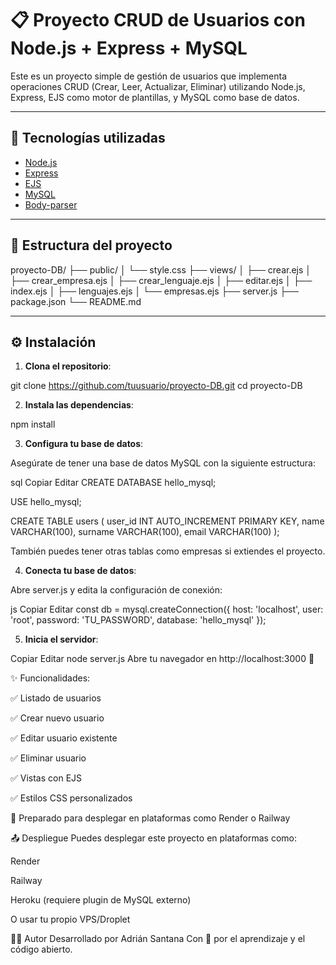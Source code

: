 # 📋 Proyecto CRUD de Usuarios con Node.js + Express + MySQL

Este es un proyecto simple de gestión de usuarios que implementa operaciones CRUD (Crear, Leer, Actualizar, Eliminar) utilizando Node.js, Express, EJS como motor de plantillas, y MySQL como base de datos.

---

## 🚀 Tecnologías utilizadas

- [Node.js](https://nodejs.org/)
- [Express](https://expressjs.com/)
- [EJS](https://ejs.co/)
- [MySQL](https://www.mysql.com/)
- [Body-parser](https://www.npmjs.com/package/body-parser)

---

## 📂 Estructura del proyecto

proyecto-DB/
    ├── public/ │
            └── style.css
    ├── views/ │
        ├── crear.ejs │
        ├── crear_empresa.ejs │
        ├── crear_lenguaje.ejs │
        ├── editar.ejs │
        ├── index.ejs │
        ├── lenguajes.ejs │
        └── empresas.ejs
    ├── server.js
    ├── package.json
    └── README.md

---

## ⚙️ Instalación

1. **Clona el repositorio**:

git clone https://github.com/tuusuario/proyecto-DB.git
cd proyecto-DB


2. **Instala las dependencias**:

npm install

3. **Configura tu base de datos**:

Asegúrate de tener una base de datos MySQL con la siguiente estructura:

sql
Copiar
Editar
CREATE DATABASE hello_mysql;

USE hello_mysql;

CREATE TABLE users (
  user_id INT AUTO_INCREMENT PRIMARY KEY,
  name VARCHAR(100),
  surname VARCHAR(100),
  email VARCHAR(100)
);

También puedes tener otras tablas como empresas si extiendes el proyecto.

4. **Conecta tu base de datos**:

Abre server.js y edita la configuración de conexión:

js
Copiar
Editar
const db = mysql.createConnection({
  host: 'localhost',
  user: 'root',
  password: 'TU_PASSWORD',
  database: 'hello_mysql'
});

5. **Inicia el servidor**:

Copiar
Editar
node server.js
Abre tu navegador en http://localhost:3000 🚀

✨ Funcionalidades:

✅ Listado de usuarios

✅ Crear nuevo usuario

✅ Editar usuario existente

✅ Eliminar usuario

✅ Vistas con EJS

✅ Estilos CSS personalizados

🧪 Preparado para desplegar en plataformas como Render o Railway

📤 Despliegue
Puedes desplegar este proyecto en plataformas como:

Render

Railway

Heroku (requiere plugin de MySQL externo)

O usar tu propio VPS/Droplet

🧑‍💻 Autor
Desarrollado por Adrián Santana
Con 💙 por el aprendizaje y el código abierto.
